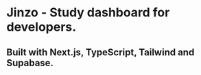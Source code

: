 # Jinzo - Study dashboard for developers.

## Built with Next.js, TypeScript, Tailwind and Supabase.